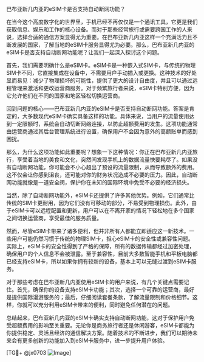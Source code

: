 巴布亚新几内亚的eSIM卡是否支持自动断网功能？

在当今这个高度数字化的世界里，手机已经不再仅仅是一个通讯工具，它更是我们获取信息、娱乐和工作的核心设备。而对于那些经常旅行或需要跨国工作的人来说，选择合适的通信方案显得尤为重要。在巴布亚新几内亚这样一个充满活力且不断发展的国家，了解当地的eSIM卡服务显得尤为必要。那么，巴布亚新几内亚的eSIM卡是否支持自动断网功能呢？让我们一起深入探讨这个问题。

首先，我们需要明确什么是eSIM卡。eSIM卡是一种嵌入式SIM卡，与传统的物理SIM卡不同，它直接集成在设备中，不需要用户手动插入或更换。这种技术的好处显而易见：减少了物理损坏的可能性，提供了更大的设计自由度，并且可以通过远程管理来激活和更改运营商服务。对于频繁旅行者来说，eSIM卡特别方便，因为它允许他们在不同的国家和地区轻松切换运营商。

回到问题的核心——巴布亚新几内亚的eSIM卡是否支持自动断网功能。答案是肯定的，大多数现代eSIM卡确实具备这样的功能。具体来说，当用户的流量使用达到一定限额时，系统会自动切断网络连接，以防止超额费用的发生。这项功能通常由运营商通过其后台管理系统进行设置，确保用户不会因为意外的高额账单而感到困扰。

那么，为什么这项功能如此重要呢？想象一下这种情况：你正在巴布亚新几内亚旅行，享受着当地的美食和文化，突然间发现手机上的数据流量快要耗尽了。如果没有自动断网功能，你可能会不小心超出了预设的流量限制，从而导致额外的费用。这不仅会让你感到沮丧，还可能对你的财务状况造成不必要的压力。因此，自动断网功能就像是一道安全阀，保护你在未知的国际环境中免受不必要的经济损失。

当然，除了自动断网功能外，eSIM卡还提供了许多其他优势。例如，它们通常比传统的SIM卡更耐用，因为它们没有可移动的部分，不易受到物理损伤。此外，由于eSIM卡可以远程配置和更新，用户可以在不离开家的情况下轻松地在多个国家之间切换运营商，享受最佳的服务质量。

然而，尽管eSIM卡带来了诸多便利，但并非所有人都能立即适应这一新技术。一些用户可能仍然习惯于传统的物理SIM卡，担心eSIM卡的安全性或兼容性问题。实际上，eSIM卡的安全性得到了严格的保障，所有的数据传输都经过加密处理，确保用户的个人信息不会被泄露。至于兼容性，目前大多数智能手机和平板电脑都已经支持eSIM卡，所以如果你拥有较新的设备，基本上可以无缝过渡到eSIM卡服务。

对于那些考虑在巴布亚新几内亚使用eSIM卡的用户来说，有几个关键点需要记住。首先，确保你的设备支持eSIM卡功能；其次，选择一个可靠的运营商，最好是提供国际漫游服务的；最后，仔细阅读套餐条款，了解流量限制和价格细节。这样，你就可以充分利用eSIM卡带来的便利，同时避免任何潜在的问题。

总结起来，巴布亚新几内亚的eSIM卡确实支持自动断网功能，这对于保护用户免受超额费用的影响至关重要。无论你是商务旅行者还是休闲游客，eSIM卡都能为你提供稳定、灵活且经济的通信解决方案。随着技术的不断进步，我们可以期待未来会有更多创新的功能加入到eSIM卡服务中，进一步提升用户体验。

[TG💪+ @jx0703 ![Image](https://github.com/user-attachments/assets/dbca1d08-cadb-493c-b0ec-ad6f7a83f270)]